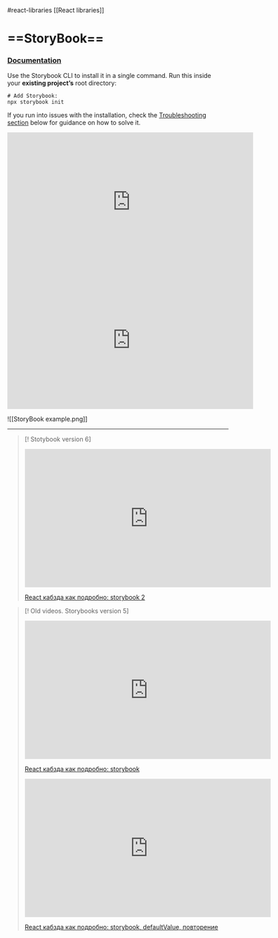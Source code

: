 #react-libraries  [[React libraries]]

# ==StoryBook==

### [Documentation](https://storybook.js.org/)

Use the Storybook CLI to install it in a single command. Run this inside your **existing project’s** root directory:

```shell
# Add Storybook:
npx storybook init
```

If you run into issues with the installation, check the [Troubleshooting section](https://storybook.js.org/docs/react/get-started/install#troubleshooting) below for guidance on how to solve it.


<iframe width="560" height="315" src="https://www.youtube.com/embed/ZUyPdcqWeRk" title="YouTube video player" frameborder="0" allow="accelerometer; autoplay; clipboard-write; encrypted-media; gyroscope; picture-in-picture" allowfullscreen></iframe>

<iframe width="560" height="315" src="https://www.youtube.com/embed/ajj3kw-8U8I" title="YouTube video player" frameborder="0" allow="accelerometer; autoplay; clipboard-write; encrypted-media; gyroscope; picture-in-picture" allowfullscreen></iframe>


![[StoryBook example.png]]

-------------------------------------------------------------
>[! Stotybook version 6]
><iframe width="560" height="315" src="https://www.youtube.com/embed/B4pmJ2wtjuE" title="YouTube video player" frameborder="0" allow="accelerometer; autoplay; clipboard-write; encrypted-media; gyroscope; picture-in-picture" allowfullscreen></iframe>
>
> [React кабзда как подробно: storybook 2](https://www.youtube.com/watch?v=B4pmJ2wtjuE)

>[! Old videos. Storybooks version 5]
><iframe width="560" height="315" src="https://www.youtube.com/embed/G0qxDMBGjhc" title="YouTube video player" frameborder="0" allow="accelerometer; autoplay; clipboard-write; encrypted-media; gyroscope; picture-in-picture" allowfullscreen></iframe>
>
>[React кабзда как подробно: storybook](https://www.youtube.com/watch?v=G0qxDMBGjhc)
>
>
>
>
>
><iframe width="560" height="315" src="https://www.youtube.com/embed/9pj-XpEBXsA" title="YouTube video player" frameborder="0" allow="accelerometer; autoplay; clipboard-write; encrypted-media; gyroscope; picture-in-picture" allowfullscreen></iframe>
>
>[ React кабзда как подробно: storybook, defaultValue, повторение](https://www.youtube.com/watch?v=9pj-XpEBXsA)
>



